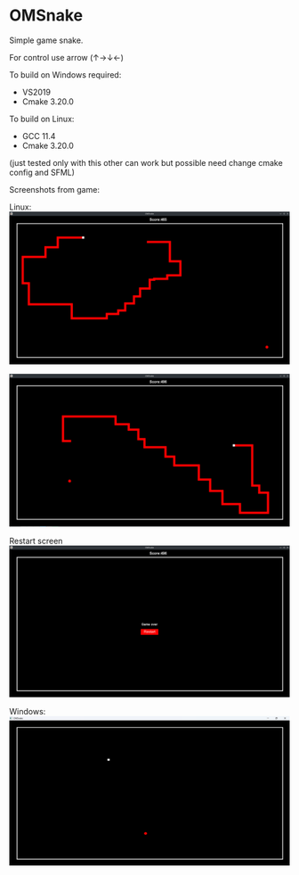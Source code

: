# OMSnake

Simple game snake.

For control use arrow (&uarr;&rarr;&darr;&larr;)


To build on Windows required:
- VS2019
- Cmake 3.20.0

To build on  Linux:
- GCC 11.4
- Cmake 3.20.0

(just tested only with this other can work but possible need change cmake config and SFML)


Screenshots from game:

Linux:
![image](exampleUsage/gameScreen1.png)

![image](exampleUsage/gameScreen2.png)

Restart screen
![image](exampleUsage/restartScreen.png)

Windows:
![image](exampleUsage/WindowsExampleRun.png)